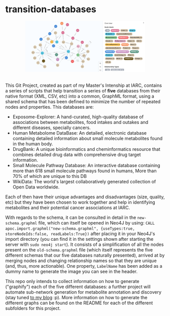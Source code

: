 <!--
SPDX-FileCopyrightText: 2022 Pablo Marcos <software@loreak.org>

SPDX-License-Identifier: GPL-3.0-or-later
SPDX-License-Identifier: MIT
-->

# transition-databases

<div align="center"> <img src="header.png" width="75%"> </div>
<br>

This Git Project, created as part of my Master's Intenship at IARC, contains a series of scripts that help transition a series of **five** databases from their native format (XML, CSV, etc) into a common, GraphML format, using a shared schema that has been defined to minimize the number of repeated nodes and properties. This databases are:

* Exposome-Explorer: A hand-curated, high-quality database of associations between metabolites, food intakes and outakes and different diseases, specially cancers.
* Human Metabolome DataBase: An detailed, electronic database containing detailed information about small molecule metabolites found in the human body.
* DrugBank: A unique bioinformatics and cheminformatics resource that combines detailed drug data with comprehensive drug target information.
* Small Molecule Pathway Database: An interactive database containing more than 618 small molecule pathways found in humans, More than 70% of which are unique to this DB
* WikiData: The world's largest collaboratively generated collection of Open Data worldwide.

Each of then have their unique advantages and disadvantages (size, quality, etc) but they have been chosen to work together and help in identifying metabolites and their potential cancer associations at IARC.

With regards to the schema, it can be consulted in detail in the ```new-schema.graphml``` file, which can itself be opened in Neo4J by using: ```CALL apoc.import.graphml("new-schema.graphml", {useTypes:true, storeNodeIds:false, readLabels:True})``` after placing it in your Neo4J's import directory (you can find it in the settings shown after starting the server with ```sudo neo4j start```). It consists of a simplification of all the nodes present on the ```old-schema.graphml``` file (which itself represents the five different schemas that our five databases naturally presented), arrived at by merging nodes and changing relationship names so that they are unique (and, thus, more actionable). One property, ```LabelName``` has been added as a dummy name to generate the image you can see in the header.

This repo only intends to collect information on how to generate ("graphify") each of the five different databases: a further project will automate sub-network generation for metabolite annotation and discovery (stay tuned [to my blog](https://www.pablomarcos.me/es/posts/) :p). More information on how to generate the different graphs can be found on the README for each of the different subfolders for this project.

